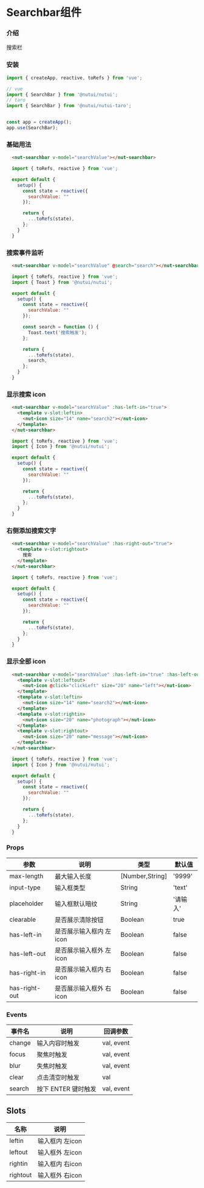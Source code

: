 # Searchbar组件

### 介绍

搜索栏
    
### 安装
    
```javascript
import { createApp, reactive, toRefs } from 'vue';

// vue
import { SearchBar } from '@nutui/nutui';
// taro
import { SearchBar } from '@nutui/nutui-taro';


const app = createApp();
app.use(SearchBar);
```    
    
### 基础用法

```html
  <nut-searchbar v-model="searchValue"></nut-searchbar>
```

```javascript
  import { toRefs, reactive } from 'vue';

  export default {
    setup() {
      const state = reactive({
        searchValue: ""
      });

      return {
        ...toRefs(state),
      };
    }
  }
```

### 搜索事件监听

```html
  <nut-searchbar v-model="searchValue" @search="search"></nut-searchbar>
```

```javascript
  import { toRefs, reactive } from 'vue';
  import { Toast } from '@nutui/nutui';

  export default {
    setup() {
      const state = reactive({
        searchValue: ""
      });

      const search = function () {
        Toast.text('搜索触发');
      };

      return {
        ...toRefs(state),
        search,
      };
    }
  }
```

### 显示搜索 icon

```html
  <nut-searchbar v-model="searchValue" :has-left-in="true">
    <template v-slot:leftin>
      <nut-icon size="14" name="search2"></nut-icon>
    </template>
  </nut-searchbar>
```

```javascript
  import { toRefs, reactive } from 'vue';
  import { Icon } from '@nutui/nutui';

  export default {
    setup() {
      const state = reactive({
        searchValue: ""
      });

      return {
        ...toRefs(state),
      };
    }
  }
```

### 右侧添加搜索文字

```html
  <nut-searchbar v-model="searchValue" :has-right-out="true">
    <template v-slot:rightout>
      搜索
    </template>
  </nut-searchbar>
```

```javascript
  import { toRefs, reactive } from 'vue';

  export default {
    setup() {
      const state = reactive({
        searchValue: ""
      });

      return {
        ...toRefs(state),
      };
    }
  }
```

### 显示全部 icon

```html
  <nut-searchbar v-model="searchValue" :has-left-in="true" :has-left-out="true" :has-right-in="true" :has-right-out="true">
    <template v-slot:leftout>
      <nut-icon @click="clickLeft" size="20" name="left"></nut-icon>
    </template>
    <template v-slot:leftin>
      <nut-icon size="14" name="search2"></nut-icon>
    </template>
    <template v-slot:rightin>
      <nut-icon size="20" name="photograph"></nut-icon>
    </template>
    <template v-slot:rightout>
      <nut-icon size="20" name="message"></nut-icon>
    </template>
  </nut-searchbar> 
```

```javascript
  import { toRefs, reactive } from 'vue';
  import { Icon } from '@nutui/nutui';

  export default {
    setup() {
      const state = reactive({
        searchValue: ""
      });

      return {
        ...toRefs(state),
      };
    }
  }
```
    
### Props
    
| 参数         | 说明                             | 类型   | 默认值           |
|--------------|----------------------------------|--------|------------------|
| max-length         | 最大输入长度   | [Number,String] | '9999'      |
| input-type    | 输入框类型   | String | 'text'      |
| placeholder        | 输入框默认暗纹  | String | '请输入'   |
| clearable          | 是否展示清除按钮 | Boolean | true     |
| has-left-in     | 是否展示输入框内 左icon     | Boolean | false |
| has-left-out     | 是否展示输入框外 左icon     | Boolean | false |
| has-right-in     | 是否展示输入框内 右icon     | Boolean | false |
| has-right-out     | 是否展示输入框外 右icon     | Boolean | false |

### Events

| 事件名 | 说明           | 回调参数     |
|--------|----------------|--------------|
| change  | 输入内容时触发 | val, event |
| focus  | 聚焦时触发 | val, event |
| blur  | 失焦时触发 | val, event |
| clear  | 点击清空时触发 | val |
| search  | 按下 ENTER 键时触发 | val, event |

## Slots

| 名称          | 说明                 |
|---------------|----------------------|
| leftin      | 输入框内 左icon  |
| leftout     | 输入框外 左icon |
| rightin     | 输入框内 右icon |
| rightout    | 输入框外 右icon |